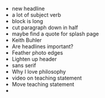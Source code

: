 - new headline
- a lot of subject verb
- block is long
- cut paragraph down in half
- maybe find a quote for splash page
- Keith Buhler
- Are headlines important? 
- Feather photo edges
- Lighten up header
- sans serif
- Why I love philosophy
- video on teaching statement
- Move teaching statement
- 

